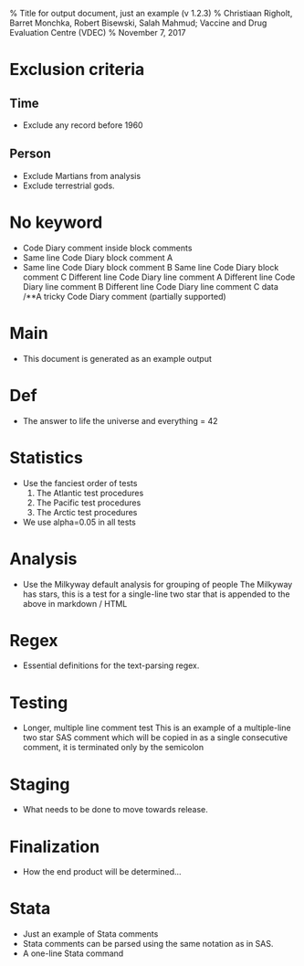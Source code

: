 % Title for output document, just an example (v 1.2.3)
% Christiaan Righolt, Barret Monchka, Robert Bisewski, Salah Mahmud; Vaccine and Drug Evaluation Centre (VDEC)
% November 7, 2017

# Exclusion criteria

## Time
* Exclude any record before 1960

## Person
* Exclude Martians from analysis
* Exclude terrestrial gods.

# No keyword
* Code Diary comment inside block comments
* Same line Code Diary block comment A
* Same line Code Diary block comment B
  Same line Code Diary block comment C
  Different line Code Diary line comment A
  Different line Code Diary line comment B
  Different line Code Diary line comment C
  data /**A tricky Code Diary
  comment (partially supported)

# Main
* This document is generated as an example output

# Def
* The answer to life the universe and everything = 42

# Statistics
* Use the fanciest order of tests
  1. The Atlantic test procedures
  2. The Pacific test procedures
  3. The Arctic test procedures
* We use alpha=0.05 in all tests

# Analysis
* Use the Milkyway default analysis for grouping of people
  The Milkyway has stars, this is a test for a single-line two star that is appended to the above in markdown / HTML

# Regex
* Essential definitions for the text-parsing regex.

# Testing
* Longer, multiple line comment test
  This is an example of a multiple-line two star SAS comment which will
  be copied in as a single consecutive comment, it is terminated only
  by the semicolon

# Staging
* What needs to be done to move towards release.

# Finalization
* How the end product will be determined...

# Stata
* Just an example of Stata comments
* Stata comments can be parsed
  using the same notation as in SAS.
* A one-line Stata command
